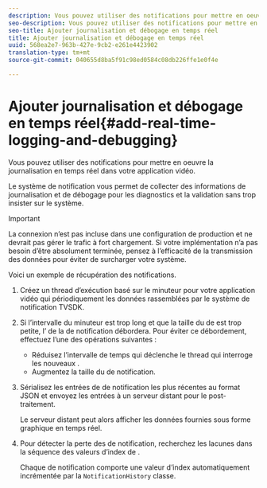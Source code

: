 ```yaml
---
description: Vous pouvez utiliser des notifications pour mettre en oeuvre la journalisation en temps réel dans votre application vidéo.
seo-description: Vous pouvez utiliser des notifications pour mettre en oeuvre la journalisation en temps réel dans votre application vidéo.
seo-title: Ajouter journalisation et débogage en temps réel
title: Ajouter journalisation et débogage en temps réel
uuid: 568ea2e7-963b-427e-9cb2-e261e4423902
translation-type: tm+mt
source-git-commit: 040655d8ba5f91c98ed0584c08db226ffe1e0f4e

---
```



# Ajouter journalisation et débogage en temps réel{#add-real-time-logging-and-debugging}

Vous pouvez utiliser des notifications pour mettre en oeuvre la journalisation en temps réel dans votre application vidéo.

Le système de notification vous permet de collecter des informations de journalisation et de débogage pour les diagnostics et la validation sans trop insister sur le système.

>[!IMPORTANT]
>
>La connexion n’est pas incluse dans une configuration de production et ne devrait pas gérer le trafic à fort chargement. Si votre implémentation n’a pas besoin d’être absolument terminée, pensez à l’efficacité de la transmission des données pour éviter de surcharger votre système.

Voici un exemple de récupération des notifications.

1. Créez un thread d’exécution basé sur le minuteur pour votre application vidéo qui  périodiquement les données rassemblées par le système de notification TVSDK.

1. Si l’intervalle du minuteur est trop long et que la taille du  de est trop petite, l’ de la  de notification  débordera. Pour éviter ce débordement, effectuez l’une des opérations suivantes :

   * Réduisez l’intervalle de temps qui déclenche le thread qui interroge les nouveaux .
   * Augmentez la taille du de notification.

1. Sérialisez les entrées de de notification les plus récentes au format JSON et envoyez les entrées à un serveur distant pour le post-traitement.

   Le serveur distant peut alors afficher les données fournies sous forme graphique en temps réel.
1. Pour détecter la perte des  de notification, recherchez les lacunes dans la séquence des valeurs d’index de .

   Chaque  de notification comporte une valeur d’index automatiquement incrémentée par la `NotificationHistory` classe.
